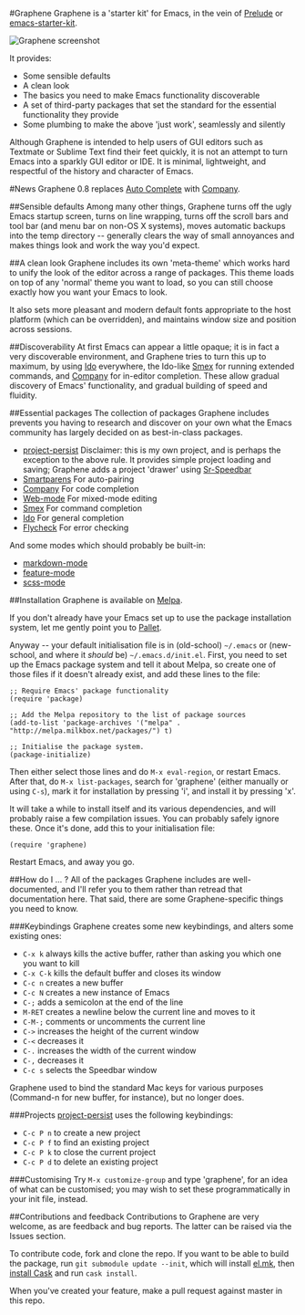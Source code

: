 #Graphene
Graphene is a 'starter kit' for Emacs, in the vein of
[Prelude](https://github.com/bbatsov/prelude) or
[emacs-starter-kit](https://github.com/technomancy/emacs-starter-kit).

![Graphene screenshot](http://s3-eu-west-1.amazonaws.com/graphene/graphene.png)

It provides:
- Some sensible defaults
- A clean look
- The basics you need to make Emacs functionality discoverable
- A set of third-party packages that set the standard for the
  essential functionality they provide
- Some plumbing to make the above 'just work', seamlessly and silently

Although Graphene is intended to help users of GUI editors such as
Textmate or Sublime Text find their feet quickly, it is not an attempt
to turn Emacs into a sparkly GUI editor or IDE. It is minimal,
lightweight, and respectful of the history and character of Emacs.

#News
Graphene 0.8 replaces
[Auto Complete](http://emacswiki.org/emacs/AutoComplete) with [Company](http://company-mode.github.io).

##Sensible defaults
Among many other things, Graphene turns off the ugly Emacs startup
screen, turns on line wrapping, turns off the scroll bars and tool
bar (and menu bar on non-OS X systems), moves automatic backups into
the temp directory -- generally clears the way of small annoyances and
makes things look and work the way you'd expect.

##A clean look
Graphene includes its own 'meta-theme' which works hard to unify the
look of the editor across a range of packages. This theme loads on top
of any 'normal' theme you want to load, so you can still choose
exactly how you want your Emacs to look.

It also sets more pleasant and modern default fonts appropriate to the
host platform (which can be overridden), and maintains window size and
position across sessions.

##Discoverability
At first Emacs can appear a little opaque; it is in fact a very
discoverable environment, and Graphene tries to turn this up to
maximum, by using
[Ido](http://emacswiki.org/emacs/InteractivelyDoThings) everywhere,
the Ido-like [Smex](http://www.emacswiki.org/Smex) for running
extended commands, and
[Company](http://company-mode.github.io) for in-editor
completion. These allow gradual discovery of Emacs' functionality, and
gradual building of speed and fluidity.

##Essential packages
The collection of packages Graphene includes prevents you having to
research and discover on your own what the Emacs community has largely
decided on as best-in-class packages.

- [project-persist](https://github.com/rdallasgray/project-persist)
  Disclaimer: this is my own project, and is perhaps the exception to the
  above rule. It provides simple project loading and saving;
  Graphene adds a project 'drawer' using
  [Sr-Speedbar](https://github.com/emacsmirror/sr-speedbar)
- [Smartparens](https://github.com/Fuco1/smartparens)
  For auto-pairing
- [Company](http://company-mode.github.io)
  For code completion
- [Web-mode](https://github.com/fxbois/web-mode)
  For mixed-mode editing
- [Smex](http://www.emacswiki.org/Smex)
  For command completion
- [Ido](http://emacswiki.org/emacs/InteractivelyDoThings)
  For general completion
- [Flycheck](https://github.com/flycheck/flycheck)
  For error checking

And some modes which should probably be built-in:

- [markdown-mode](https://github.com/defunkt/markdown-mode)
- [feature-mode](https://github.com/michaelklishin/cucumber.el)
- [scss-mode](https://github.com/antonj/scss-mode)

##Installation
Graphene is available on [Melpa](http://melpa.milkbox.net).

If you don't already have your Emacs set up to use the package
installation system, let me gently point you to
[Pallet](https://github.com/rdallasgray/pallet).

Anyway -- your default initialisation file is in (old-school)
`~/.emacs` or (new-school, and where it *should* be)
`~/.emacs.d/init.el`. First, you need to set up the Emacs package
system and tell it about Melpa, so create one of those files if it
doesn't already exist, and add these lines to the file:

```
;; Require Emacs' package functionality
(require 'package)

;; Add the Melpa repository to the list of package sources
(add-to-list 'package-archives '("melpa" . "http://melpa.milkbox.net/packages/") t)

;; Initialise the package system.
(package-initialize)
```

Then either select those lines and do `M-x eval-region`, or restart
Emacs. After that, do `M-x list-packages`, search for
'graphene' (either manually or using `C-s`), mark it for installation
by pressing 'i', and install it by pressing 'x'.

It will take a while to install itself and its various dependencies, and will
probably raise a few compilation issues. You can probably safely ignore
these. Once it's done, add this to your initialisation file:

```
(require 'graphene)
```
Restart Emacs, and away you go.

##How do I ... ?
All of the packages Graphene includes are well-documented, and I'll
refer you to them rather than retread that documentation here. That
said, there are some Graphene-specific things you need to know.

###Keybindings
Graphene creates some new keybindings, and alters some existing ones:

- `C-x k` always kills the active buffer, rather than asking you which
  one you want to kill
- `C-x C-k` kills the default buffer and closes its window
- `C-c n` creates a new buffer
- `C-c N` creates a new instance of Emacs
- `C-;` adds a semicolon at the end of the line
- `M-RET` creates a newline below the current line and moves to it
- `C-M-;` comments or uncomments the current line
- `C->` increases the height of the current window
- `C-<` decreases it
- `C-.` increases the width of the current window
- `C-,` decreases it
- `C-c s` selects the Speedbar window

Graphene used to bind the standard Mac keys for various purposes
(Command-n for new buffer, for instance), but no longer does.

###Projects
[project-persist](https://github.com/rdallasgray/project-persist) uses
the following keybindings:

- `C-c P n` to create a new project
- `C-c P f` to find an existing project
- `C-c P k` to close the current project
- `C-c P d` to delete an existing project

###Customising
Try `M-x customize-group` and type 'graphene', for an idea of what can
be customised; you may wish to set these programmatically in your init
file, instead.

##Contributions and feedback
Contributions to Graphene are very welcome, as are feedback and bug
reports. The latter can be raised via the Issues section.

To contribute code, fork and clone the repo. If you want to be able to
build the package, run `git submodule update --init`,
which will install [el.mk](http://github.com/rdallasgray/el.mk), then
[install Cask](https://github.com/cask/cask) and run `cask install`.

When you've created your feature, make a pull request against master
in this repo.
